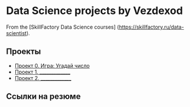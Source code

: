 # Data Science projects by Vezdexod

From the [SkillFactory Data Science courses] (https://skillfactory.ru/data-scientist).

## Проекты

* [Проект 0. Игра: Угадай число](https://github.com/Vezdexod/sf_data_science/tree/main/project_0)
* [Проект 1. _____________](_________)
* [Проект 2. _____________](_________)


## Ссылки на резюме